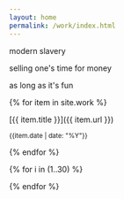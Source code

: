 ```yaml
---
layout: home
permalink: /work/index.html
---
```

<div class="boxes">

<div class="box box2">

modern slavery

selling one's time for money

as long as it's fun

</div>

{% for item in site.work %}
<div class="box altbox">
[{{ item.title }}]({{ item.url }})

<small>{{item.date | date: "%Y"}}</small>
</div>
{% endfor %}

{% for i in (1..30) %}

<div class="box"></div>

{% endfor %}


</div>
